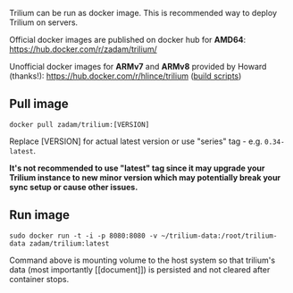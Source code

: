 Trilium can be run as docker image. This is recommended way to deploy Trilium on servers.

Official docker images are published on docker hub for **AMD64**: https://hub.docker.com/r/zadam/trilium/

Unofficial docker images for **ARMv7** and **ARMv8** provided by Howard (thanks!): https://hub.docker.com/r/hlince/trilium ([build scripts](https://gitea.e9g.rocks/howard/trilium-daily-build))

## Pull image

~~~~
docker pull zadam/trilium:[VERSION]
~~~~

Replace [VERSION] for actual latest version or use "series" tag - e.g. `0.34-latest`.

**It's not recommended to use "latest" tag since it may upgrade your Trilium instance to new minor version which may potentially break your sync setup or cause other issues.**

## Run image

~~~~
sudo docker run -t -i -p 8080:8080 -v ~/trilium-data:/root/trilium-data zadam/trilium:latest
~~~~

Command above is mounting volume to the host system so that trilium's data (most importantly [[document]]) is persisted and not cleared after container stops.